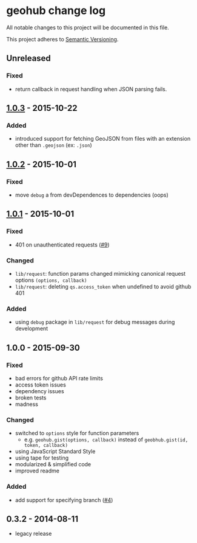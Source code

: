 # geohub change log

All notable changes to this project will be documented in this file.

This project adheres to [Semantic Versioning](http://semver.org/).

## Unreleased
### Fixed
* return callback in request handling when JSON parsing fails.

## [1.0.3] - 2015-10-22

### Added
* introduced support for fetching GeoJSON from files with an extension other than `.geojson` (ex: `.json`)

## [1.0.2] - 2015-10-01
### Fixed
* move `debug` a from devDependences to dependencies (oops)

## [1.0.1] - 2015-10-01
### Fixed
* 401 on unauthenticated requests ([#9](https://github.com/koopjs/geohub/issues/4))

### Changed
* `lib/request`: function params changed mimicking canonical request options `(options, callback)`
* `lib/request`: deleting `qs.access_token` when undefined to avoid github 401

### Added
* using `debug` package in `lib/request` for debug messages during development

## 1.0.0 - 2015-09-30
### Fixed
* bad errors for github API rate limits
* access token issues
* dependency issues
* broken tests
* madness

### Changed
* switched to `options` style for function parameters
  * e.g. `geohub.gist(options, callback)` instead of `geobhub.gist(id, token, callback)`
* using JavaScript Standard Style
* using tape for testing
* modularized & simplified code
* improved readme

### Added
* add support for specifying branch ([#4](https://github.com/koopjs/geohub/issues/4))

## 0.3.2 - 2014-08-11
* legacy release

[1.0.3]: https://github.com/koopjs/geohub/compare/v1.0.2...v1.0.3
[1.0.2]: https://github.com/koopjs/geohub/compare/v1.0.1...v1.0.2
[1.0.1]: https://github.com/koopjs/geohub/compare/v1.0.0...v1.0.1
